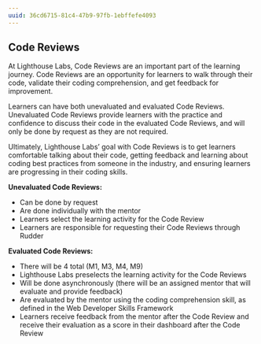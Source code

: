 ```yaml
---
uuid: 36cd6715-81c4-47b9-97fb-1ebffefe4093
---
```


## Code Reviews

At Lighthouse Labs, Code Reviews are an important part of the learning journey. Code Reviews are an opportunity for learners to walk through their code, validate their coding comprehension, and get feedback for improvement.

Learners can have both unevaluated and evaluated Code Reviews. Unevaluated Code Reviews provide learners with the practice and confidence to discuss their code in the evaluated Code Reviews, and will only be done by request as they are not required. 

Ultimately, Lighthouse Labs’ goal with Code Reviews is to get learners comfortable talking about their code, getting feedback and learning about coding best practices from someone in the industry, and ensuring learners are progressing in their coding skills.


**Unevaluated Code Reviews:**

* Can be done by request 
* Are done individually with the mentor
* Learners select the learning activity for the Code Review
* Learners are responsible for requesting their Code Reviews through Rudder


**Evaluated Code Reviews:**

* There will be 4 total (M1, M3, M4, M9)
* Lighthouse Labs preselects the learning activity for the Code Reviews
* Will be done asynchronously (there will be an assigned mentor that will evaluate and provide feedback)
* Are evaluated by the mentor using the coding comprehension skill, as defined in the Web Developer Skills Framework
* Learners receive feedback from the mentor after the Code Review and receive their evaluation as a score in their dashboard after the Code Review